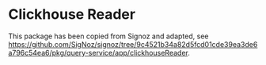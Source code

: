 # Clickhouse Reader

This package has been copied from Signoz and adapted, see <https://github.com/SigNoz/signoz/tree/9c4521b34a82d5fcd01cde39ea3de6a796c54ea6/pkg/query-service/app/clickhouseReader>.
